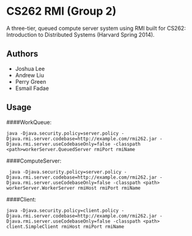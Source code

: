 CS262 RMI (Group 2)
=============

A three-tier, queued compute server system using RMI built for CS262: Introduction to Distributed Systems (Harvard Spring 2014).

Authors
-------
* Joshua Lee
* Andrew Liu
* Perry Green
* Esmail Fadae

Usage
-----------------
####WorkQueue:

	java -Djava.security.policy=server.policy -Djava.rmi.server.codebase=http://example.com/rmi262.jar -Djava.rmi.server.useCodebaseOnly=false -classpath <path>workerServer.QueuedServer rmiPort rmiName

####ComputeServer:

	 java -Djava.security.policy=server.policy -Djava.rmi.server.codebase=http://example.com/rmi262.jar -Djava.rmi.server.useCodebaseOnly=false -classpath <path> workerServer.WorkerServer rmiHost rmiPort rmiName

####Client:

	java -Djava.security.policy=client.policy -Djava.rmi.server.codebase=http://example.com/rmi262.jar -Djava.rmi.server.useCodebaseOnly=false -classpath <path> client.SimpleClient rmiHost rmiPort rmiName